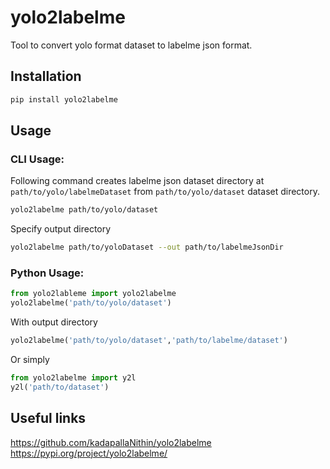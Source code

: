 # yolo2labelme

Tool to convert yolo format dataset to labelme json format.

## Installation
```bash
pip install yolo2labelme
```
## Usage
### CLI Usage:

Following command creates labelme json dataset directory at `path/to/yolo/labelmeDataset` from `path/to/yolo/dataset` dataset directory.
```bash
yolo2labelme path/to/yolo/dataset
```

Specify output directory

```bash
yolo2labelme path/to/yoloDataset --out path/to/labelmeJsonDir
```

### Python Usage:
```python
from yolo2lableme import yolo2labelme
yolo2labelme('path/to/yolo/dataset')
```
With output directory
```python
yolo2labelme('path/to/yolo/dataset','path/to/labelme/dataset')
```
Or simply
```python
from yolo2labelme import y2l
y2l('path/to/dataset')
```
## Useful links
https://github.com/kadapallaNithin/yolo2labelme
https://pypi.org/project/yolo2labelme/